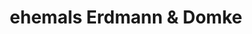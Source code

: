 ---
title: "ehemals Erdmann & Domke"
url: /bielefeld/ehemals-erdmann-und-domke/
shop: Leerstehend
---